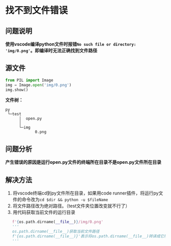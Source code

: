 # 找不到文件错误

## 问题说明

**使用vscode编译python文件时报错`No such file or directory: 'img/0.png'`。即编译时无法正确找到文件路径**

## 源文件

```python
from PIL import Image
img = Image.open('img/0.png')
img.show()
```

**文件树：**

```
py
 └─test
      │  open.py
      │
      └─img
             0.png
```

## 问题分析

**产生错误的原因是运行open.py文件的终端所在目录不是open.py文件所在目录**

## 解决方法

1. 将vscode终端cd到py文件所在目录，如果用code runner插件，将运行py文件的命令改为`cd $dir && python -u $fileName`
2. 将文件路径改为绝对路径。（test文件夹位置改变就不行了）
3. 用代码获取当前文件的运行目录

```python
   f'{os.path.dirname(__file__)}/img/0.png'
   '''
   os.path.dirname(__file__)获取当前文件路径
   f'{os.path.dirname(__file__)}'表示将os.path.dirname(__file__)转译成它所表示的字符串
   '''
```


